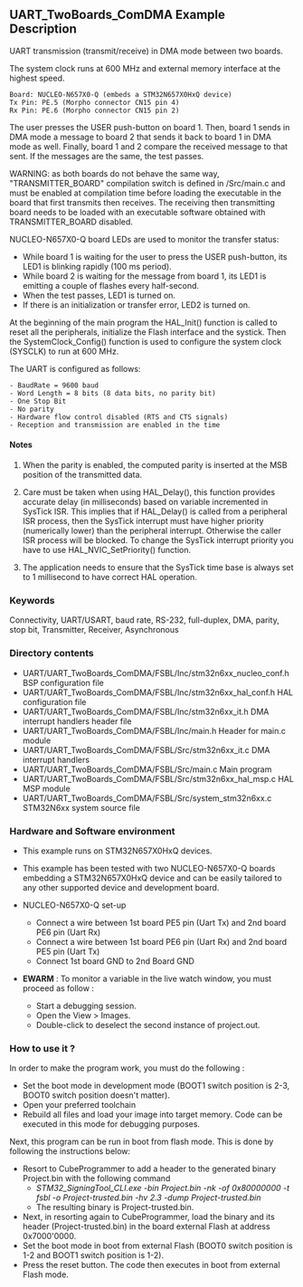 ## <b>UART_TwoBoards_ComDMA Example Description</b>

UART transmission (transmit/receive) in DMA mode between two boards.

The system clock runs at 600 MHz and external memory interface at the highest speed.

    Board: NUCLEO-N657X0-Q (embeds a STM32N657X0HxQ device)
    Tx Pin: PE.5 (Morpho connector CN15 pin 4)
    Rx Pin: PE.6 (Morpho connector CN15 pin 2)

The user presses the USER push-button on board 1.
Then, board 1 sends in DMA mode a message to board 2 that sends it back to 
board 1 in DMA mode as well.
Finally, board 1 and 2 compare the received message to that sent.
If the messages are the same, the test passes.


WARNING: as both boards do not behave the same way, "TRANSMITTER_BOARD" compilation
switch is defined in /Src/main.c and must be enabled
at compilation time before loading the executable in the board that first transmits
then receives.
The receiving then transmitting board needs to be loaded with an executable
software obtained with TRANSMITTER_BOARD disabled. 

NUCLEO-N657X0-Q board LEDs are used to monitor the transfer status:

- While board 1 is waiting for the user to press the USER push-button, its LED1 is
  blinking rapidly (100 ms period).
- While board 2 is waiting for the message from board 1, its LED1 is emitting
  a couple of flashes every half-second.
- When the test passes, LED1 is turned on.
- If there is an initialization or transfer error, LED2 is turned on.

At the beginning of the main program the HAL_Init() function is called to reset 
all the peripherals, initialize the Flash interface and the systick.
Then the SystemClock_Config() function is used to configure the system
clock (SYSCLK) to run at 600 MHz.


The UART is configured as follows:

    - BaudRate = 9600 baud  
    - Word Length = 8 bits (8 data bits, no parity bit)
    - One Stop Bit
    - No parity
    - Hardware flow control disabled (RTS and CTS signals)
    - Reception and transmission are enabled in the time

#### <b>Notes</b>

 1. When the parity is enabled, the computed parity is inserted at the MSB position of the transmitted data.

 2. Care must be taken when using HAL_Delay(), this function provides accurate delay (in milliseconds)
    based on variable incremented in SysTick ISR. This implies that if HAL_Delay() is called from
    a peripheral ISR process, then the SysTick interrupt must have higher priority (numerically lower)
    than the peripheral interrupt. Otherwise the caller ISR process will be blocked.
    To change the SysTick interrupt priority you have to use HAL_NVIC_SetPriority() function.

 3. The application needs to ensure that the SysTick time base is always set to 1 millisecond
    to have correct HAL operation.

### <b>Keywords</b>

Connectivity, UART/USART, baud rate, RS-232, full-duplex, DMA, parity, stop bit,
Transmitter, Receiver, Asynchronous

### <b>Directory contents</b>

  - UART/UART_TwoBoards_ComDMA/FSBL/Inc/stm32n6xx_nucleo_conf.h     BSP configuration file
  - UART/UART_TwoBoards_ComDMA/FSBL/Inc/stm32n6xx_hal_conf.h        HAL configuration file
  - UART/UART_TwoBoards_ComDMA/FSBL/Inc/stm32n6xx_it.h              DMA interrupt handlers header file
  - UART/UART_TwoBoards_ComDMA/FSBL/Inc/main.h                      Header for main.c module  
  - UART/UART_TwoBoards_ComDMA/FSBL/Src/stm32n6xx_it.c              DMA interrupt handlers
  - UART/UART_TwoBoards_ComDMA/FSBL/Src/main.c                      Main program
  - UART/UART_TwoBoards_ComDMA/FSBL/Src/stm32n6xx_hal_msp.c         HAL MSP module
  - UART/UART_TwoBoards_ComDMA/FSBL/Src/system_stm32n6xx.c          STM32N6xx system source file


### <b>Hardware and Software environment</b>

  - This example runs on STM32N657X0HxQ devices.    
  - This example has been tested with two NUCLEO-N657X0-Q boards embedding
    a STM32N657X0HxQ device and can be easily tailored to any other supported device 
    and development board.

  - NUCLEO-N657X0-Q set-up
    - Connect a wire between 1st board PE5 pin (Uart Tx) and 2nd board PE6 pin (Uart Rx)
    - Connect a wire between 1st board PE6 pin (Uart Rx) and 2nd board PE5 pin (Uart Tx)
    - Connect 1st board GND to 2nd Board GND    

  - **EWARM** : To monitor a variable in the live watch window, you must proceed as follow :
    - Start a debugging session.
    - Open the View > Images.
    - Double-click to deselect the second instance of project.out.     

### <b>How to use it ?</b>

In order to make the program work, you must do the following :

 - Set the boot mode in development mode (BOOT1 switch position is 2-3, BOOT0 switch position doesn't matter).
 - Open your preferred toolchain
 - Rebuild all files and load your image into target memory. Code can be executed in this mode for debugging purposes.

 Next, this program can be run in boot from flash mode. This is done by following the instructions below:
 
 - Resort to CubeProgrammer to add a header to the generated binary Project.bin with the following command
   - *STM32_SigningTool_CLI.exe -bin Project.bin -nk -of 0x80000000 -t fsbl -o Project-trusted.bin -hv 2.3 -dump Project-trusted.bin*
   - The resulting binary is Project-trusted.bin.
 - Next, in resorting again to CubeProgrammer, load the binary and its header (Project-trusted.bin) in the board external Flash at address 0x7000'0000.
 - Set the boot mode in boot from external Flash (BOOT0 switch position is 1-2 and BOOT1 switch position is 1-2).
 - Press the reset button. The code then executes in boot from external Flash mode.
